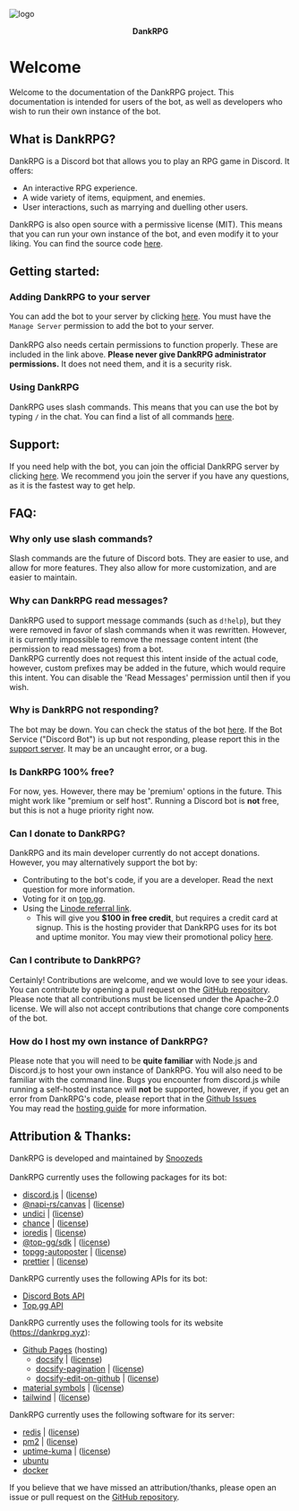 <style>
h4 {
    text-align: center;
    margin-top: 0;
    margin-bottom: 0;
}
img[alt="logo"] {display: block; margin-left: auto; margin-right: auto;}
</style>

![logo](https://assets.dankrpg.xyz/Images/dankrpg.png ":size=10%")

#### DankRPG

# Welcome

Welcome to the documentation of the DankRPG project. This documentation is intended for users of the bot, as well as developers who wish to run their own instance of the bot.

## What is DankRPG?

DankRPG is a Discord bot that allows you to play an RPG game in Discord. It offers:

- An interactive RPG experience.
- A wide variety of items, equipment, and enemies.
- User interactions, such as marrying and duelling other users.

DankRPG is also open source with a permissive license (MIT). This means that you can run your own instance of the bot, and even modify it to your liking. You can find the source code [here](https://github.com/Snoozeds/DankRPG).

## Getting started:

### Adding DankRPG to your server

You can add the bot to your server by clicking [here](https://dankrpg.xyz/invite). You must have the `Manage Server` permission to add the bot to your server. \
\
DankRPG also needs certain permissions to function properly. These are included in the link above.
**Please never give DankRPG administrator permissions.** It does not need them, and it is a security risk.

### Using DankRPG

DankRPG uses slash commands. This means that you can use the bot by typing `/` in the chat. You can find a list of all commands [here](/commands).

## Support:

If you need help with the bot, you can join the official DankRPG server by clicking [here](https://discord.com/invite/Cc3xBSpWeB). We recommend you join the server if you have any questions, as it is the fastest way to get help.

## FAQ:

### Why only use slash commands?

Slash commands are the future of Discord bots. They are easier to use, and allow for more features. They also allow for more customization, and are easier to maintain.

### Why can DankRPG read messages?

DankRPG used to support message commands (such as `d!help`), but they were removed in favor of slash commands when it was rewritten. However, it is currently impossible to remove the message content intent (the permission to read messages) from a bot. 
\
DankRPG currently does not request this intent inside of the actual code, however, custom prefixes may be added in the future, which would require this intent. You can disable the 'Read Messages' permission until then if you wish.

### Why is DankRPG not responding?

The bot may be down. You can check the status of the bot [here](https://status.dankrpg.xyz). If the Bot Service ("Discord Bot") is up but not responding, please report this in the [support server](https://discord.com/invite/Cc3xBSpWeB). It may be an uncaught error, or a bug.

### Is DankRPG 100% free?

For now, yes. However, there may be 'premium' options in the future. This might work like "premium or self host". Running a Discord bot is **not** free, but this is not a huge priority right now.

### Can I donate to DankRPG?

DankRPG and its main developer currently do not accept donations. However, you may alternatively support the bot by:

- Contributing to the bot's code, if you are a developer. Read the next question for more information.
- Voting for it on [top.gg](https://top.gg/bot/855479925863481345).
- Using the [Linode referral link](https://www.linode.com/lp/refer/?r=2f0b0fc7f85a9c71619bd2f30b9e970e60b2c168).
  - This will give you **$100 in free credit**, but requires a credit card at signup. This is the hosting provider that DankRPG uses for its bot and uptime monitor. You may view their promotional policy [here](https://www.linode.com/promotional-policy/).

### Can I contribute to DankRPG?

Certainly! Contributions are welcome, and we would love to see your ideas. You can contribute by opening a pull request on the [GitHub repository](https://github.com/Snoozeds/DankRPG). Please note that all contributions must be licensed under the Apache-2.0 license. We will also not accept contributions that change core components of the bot.

### How do I host my own instance of DankRPG?

Please note that you will need to be **quite familiar** with Node.js and Discord.js to host your own instance of DankRPG. You will also need to be familiar with the command line. Bugs you encounter from discord.js while running a self-hosted instance will **not** be supported, however, if you get an error from DankRPG's code, please report that in the [Github Issues](https://github.com/Snoozeds/DankRPG/issues) \
You may read the [hosting guide](https://github.com/Snoozeds/DankRPG#setup) for more information.

## Attribution & Thanks:

DankRPG is developed and maintained by [Snoozeds](https://snoozeds.com) \
\
DankRPG currently uses the following packages for its bot:

- [discord.js](https://discord.js.org) | ([license](https://github.com/discordjs/discord.js/blob/main/LICENSE))
- [@napi-rs/canvas](https://www.npmjs.com/package/@napi-rs/canvas) | ([license](https://github.com/Brooooooklyn/canvas/blob/main/LICENSE))
- [undici](https://www.npmjs.com/package/undici) | ([license](https://github.com/nodejs/undici/blob/main/LICENSE))
- [chance](https://www.npmjs.com/package/chance) | ([license](https://github.com/chancejs/chancejs/blob/master/LICENSE))
- [ioredis](https://www.npmjs.com/package/ioredis) | ([license](https://github.com/redis/ioredis/blob/main/LICENSE))
- [@top-gg/sdk](https://www.npmjs.com/package/@top-gg/sdk) | ([license](https://www.apache.org/licenses/LICENSE-2.0))
- [topgg-autoposter](https://www.npmjs.com/package/topgg-autoposter) | ([license](https://opensource.org/license/isc-license-txt/))
- [prettier](https://www.npmjs.com/package/prettier) | ([license](https://github.com/prettier/prettier/blob/main/LICENSE))

DankRPG currently uses the following APIs for its bot:

- [Discord Bots API](https://discord.com/developers/docs/)
- [Top.gg API](https://docs.top.gg/)

DankRPG currently uses the following tools for its website (https://dankrpg.xyz):

- [Github Pages](https://pages.github.com/) (hosting)
  - [docsify](https://docsify.js.org/) | ([license](https://github.com/docsifyjs/docsify/blob/develop/LICENSE))
  - [docsify-pagination](https://github.com/imyelo/docsify-pagination) | ([license](https://github.com/imyelo/docsify-pagination/blob/master/license))
  - [docsify-edit-on-github](https://github.com/njleonzhang/docsify-edit-on-github) | ([license](https://github.com/njleonzhang/docsify-edit-on-github/blob/master/LICENSE))
- [material symbols](https://fonts.google.com/icons) | ([license](https://scripts.sil.org/OFL))
- [tailwind](https://tailwindcss.com/) | ([license](https://github.com/tailwindlabs/tailwindcss))

DankRPG currently uses the following software for its server:
- [redis](https://redis.io/) | ([license](https://redis.io/docs/about/license/))
- [pm2](https://pm2.keymetrics.io/) | ([license](https://github.com/Unitech/pm2/blob/master/GNU-AGPL-3.0.txt))
- [uptime-kuma](https://github.com/louislam/uptime-kuma) | ([license](https://github.com/louislam/uptime-kuma/blob/master/LICENSE))
- [ubuntu](https://ubuntu.com/download/server)
- [docker](https://www.docker.com/)

If you believe that we have missed an attribution/thanks, please open an issue or pull request on the [GitHub repository](https://github.com/Snoozeds/dankrpg-web).

